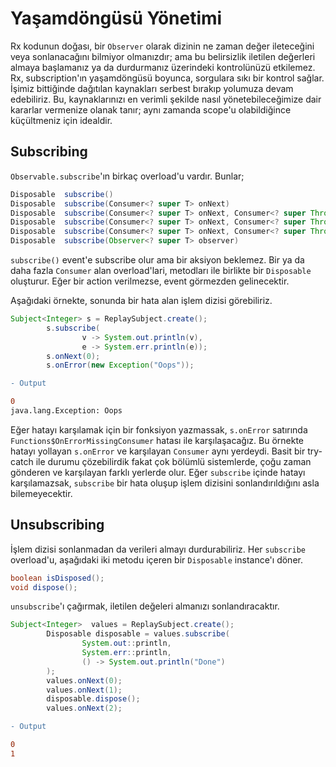 # Yaşamdöngüsü Yönetimi

Rx kodunun doğası, bir `Observer` olarak dizinin ne zaman değer ileteceğini veya sonlanacağını bilmiyor olmanızdır; ama bu belirsizlik iletilen değerleri almaya başlamanız ya da durdurmanız üzerindeki kontrolünüzü etkilemez. Rx, subscription'ın yaşamdöngüsü boyunca, sorgulara sıkı bir kontrol sağlar. İşimiz bittiğinde dağıtılan kaynakları serbest bırakıp yolumuza devam edebiliriz. Bu, kaynaklarınızı en verimli şekilde nasıl yönetebileceğimize dair kararlar vermenize olanak tanır; aynı zamanda scope'u olabildiğince küçültmeniz için idealdir.

## Subscribing
`Observable.subscribe`'ın birkaç overload'u vardır. Bunlar;

```java
Disposable 	subscribe()
Disposable 	subscribe(Consumer<? super T> onNext)
Disposable 	subscribe(Consumer<? super T> onNext, Consumer<? super Throwable> onError)
Disposable 	subscribe(Consumer<? super T> onNext, Consumer<? super Throwable> onError, Action onComplete)
Disposable 	subscribe(Consumer<? super T> onNext, Consumer<? super Throwable> onError, Action onComplete, Consumer<? super Disposable> onSubscribe)
Disposable 	subscribe(Observer<? super T> observer)
```

`subscribe()` event'e subscribe olur ama bir aksiyon beklemez. Bir ya da daha fazla `Consumer` alan overload'lari, metodları ile birlikte bir `Disposable` oluşturur. Eğer bir action verilmezse, event görmezden gelinecektir.

Aşağıdaki örnekte, sonunda bir hata alan işlem dizisi görebiliriz.

```java
Subject<Integer> s = ReplaySubject.create();
        s.subscribe(
                v -> System.out.println(v),
                e -> System.err.println(e));
        s.onNext(0);
        s.onError(new Exception("Oops"));
```

```diff
- Output 

0
java.lang.Exception: Oops
```

Eğer hatayı karşılamak için bir fonksiyon yazmassak, `s.onError` satırında `Functions$OnErrorMissingConsumer` hatası ile karşılaşacağız. Bu örnekte hatayı yollayan `s.onError` ve karşılayan `Consumer` aynı yerdeydi. Basit bir try-catch ile durumu çözebilirdik fakat çok bölümlü sistemlerde, çoğu zaman gönderen ve karşılayan farklı yerlerde olur. Eğer `subscribe` içinde hatayı karşılamazsak, `subscribe` bir hata oluşup işlem dizisini sonlandırıldığını asla bilemeyecektir.

## Unsubscribing
İşlem dizisi sonlanmadan da verileri almayı durdurabiliriz.  Her `subscribe` overload'u, aşağıdaki iki metodu içeren bir `Disposable` instance'ı döner.

```java
boolean isDisposed();
void dispose();
```

`unsubscribe`'ı çağırmak, iletilen değeleri almanızı sonlandıracaktır.

```java
Subject<Integer>  values = ReplaySubject.create();
        Disposable disposable = values.subscribe(
                System.out::println,
                System.err::println,
                () -> System.out.println("Done")
        );
        values.onNext(0);
        values.onNext(1);
        disposable.dispose();
        values.onNext(2);
```

```diff
- Output 

0
1
```
